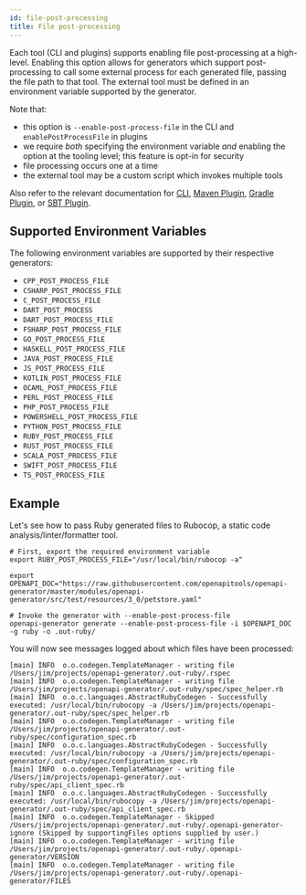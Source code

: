 ```yaml
---
id: file-post-processing
title: File post-processing
---
```


Each tool (CLI and plugins) supports enabling file post-processing at a high-level. Enabling this option allows for generators which support post-processing to call some external process for each generated file, passing the file path to that tool. The external tool must be defined in an environment variable supported by the generator.

Note that:

* this option is `--enable-post-process-file` in the CLI and `enablePostProcessFile` in plugins
* we require _both_ specifying the environment variable _and_ enabling the option at the tooling level; this feature is opt-in for security 
* file processing occurs one at a time
* the external tool may be a custom script which invokes multiple tools

Also refer to the relevant documentation for [CLI](./usage.md), [Maven Plugin](https://github.com/OpenAPITools/openapi-generator/blob/master/modules/openapi-generator-maven-plugin/README.md), [Gradle Plugin](https://github.com/OpenAPITools/openapi-generator/blob/master/modules/openapi-generator-gradle-plugin/README.adoc), or [SBT Plugin](https://github.com/OpenAPITools/sbt-openapi-generator/blob/master/README.md).

## Supported Environment Variables

The following environment variables are supported by their respective generators:
<!-- query with: grep -Rn '_POST_PROCESS_FILE"' modules | grep -Eo '[^"]+_POST_PROCESS_FILE' | sort -u -->

* `CPP_POST_PROCESS_FILE`
* `CSHARP_POST_PROCESS_FILE`
* `C_POST_PROCESS_FILE`
* `DART_POST_PROCESS`
* `DART_POST_PROCESS_FILE`
* `FSHARP_POST_PROCESS_FILE`
* `GO_POST_PROCESS_FILE`
* `HASKELL_POST_PROCESS_FILE`
* `JAVA_POST_PROCESS_FILE`
* `JS_POST_PROCESS_FILE`
* `KOTLIN_POST_PROCESS_FILE`
* `OCAML_POST_PROCESS_FILE`
* `PERL_POST_PROCESS_FILE`
* `PHP_POST_PROCESS_FILE`
* `POWERSHELL_POST_PROCESS_FILE`
* `PYTHON_POST_PROCESS_FILE`
* `RUBY_POST_PROCESS_FILE`
* `RUST_POST_PROCESS_FILE`
* `SCALA_POST_PROCESS_FILE`
* `SWIFT_POST_PROCESS_FILE`
* `TS_POST_PROCESS_FILE`

## Example

Let's see how to pass Ruby generated files to Rubocop, a static code analysis/linter/formatter tool.

```
# First, export the required environment variable
export RUBY_POST_PROCESS_FILE="/usr/local/bin/rubocop -a"

export OPENAPI_DOC="https://raw.githubusercontent.com/openapitools/openapi-generator/master/modules/openapi-generator/src/test/resources/3_0/petstore.yaml"

# Invoke the generator with --enable-post-process-file
openapi-generator generate --enable-post-process-file -i $OPENAPI_DOC -g ruby -o .out-ruby/
```

You will now see messages logged about which files have been processed:

```
[main] INFO  o.o.codegen.TemplateManager - writing file /Users/jim/projects/openapi-generator/.out-ruby/.rspec
[main] INFO  o.o.codegen.TemplateManager - writing file /Users/jim/projects/openapi-generator/.out-ruby/spec/spec_helper.rb
[main] INFO  o.o.c.languages.AbstractRubyCodegen - Successfully executed: /usr/local/bin/rubocopy -a /Users/jim/projects/openapi-generator/.out-ruby/spec/spec_helper.rb
[main] INFO  o.o.codegen.TemplateManager - writing file /Users/jim/projects/openapi-generator/.out-ruby/spec/configuration_spec.rb
[main] INFO  o.o.c.languages.AbstractRubyCodegen - Successfully executed: /usr/local/bin/rubocopy -a /Users/jim/projects/openapi-generator/.out-ruby/spec/configuration_spec.rb
[main] INFO  o.o.codegen.TemplateManager - writing file /Users/jim/projects/openapi-generator/.out-ruby/spec/api_client_spec.rb
[main] INFO  o.o.c.languages.AbstractRubyCodegen - Successfully executed: /usr/local/bin/rubocopy -a /Users/jim/projects/openapi-generator/.out-ruby/spec/api_client_spec.rb
[main] INFO  o.o.codegen.TemplateManager - Skipped /Users/jim/projects/openapi-generator/.out-ruby/.openapi-generator-ignore (Skipped by supportingFiles options supplied by user.)
[main] INFO  o.o.codegen.TemplateManager - writing file /Users/jim/projects/openapi-generator/.out-ruby/.openapi-generator/VERSION
[main] INFO  o.o.codegen.TemplateManager - writing file /Users/jim/projects/openapi-generator/.out-ruby/.openapi-generator/FILES
```
